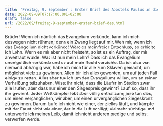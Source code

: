 ```yaml
---
title: 'Freitag, 9. September : Erster Brief des Apostels Paulus an die Korinther 9,16-19.22b-27.'
date: 2022-09-09T07:17:00.001+02:00
draft: false
url: /2022/09/freitag-9-september-erster-brief-des.html
---
```


Brüder! Wenn ich nämlich das Evangelium verkünde, kann ich mich deswegen nicht rühmen; denn ein Zwang liegt auf mir. Weh mir, wenn ich das Evangelium nicht verkünde! Wäre es mein freier Entschluss, so erhielte ich Lohn. Wenn es mir aber nicht freisteht, so ist es ein Auftrag, der mir anvertraut wurde. Was ist nun mein Lohn? Dass ich das Evangelium unentgeltlich verkünde und so auf mein Recht verzichte. Da ich also von niemand abhängig war, habe ich mich für alle zum Sklaven gemacht, um möglichst viele zu gewinnen. Allen bin ich alles geworden, um auf jeden Fall einige zu retten. Alles aber tue ich um des Evangeliums willen, um an seiner Verheißung teilzuhaben. Wisst ihr nicht, dass die Läufer im Stadion zwar alle laufen, aber dass nur einer den Siegespreis gewinnt? Lauft so, dass ihr ihn gewinnt. Jeder Wettkämpfer lebt aber völlig enthaltsam; jene tun dies, um einen vergänglichen, wir aber, um einen unvergänglichen Siegeskranz zu gewinnen. Darum laufe ich nicht wie einer, der ziellos läuft, und kämpfe mit der Faust nicht wie einer, der in die Luft schlägt; vielmehr züchtige und unterwerfe ich meinen Leib, damit ich nicht anderen predige und selbst verworfen werde.